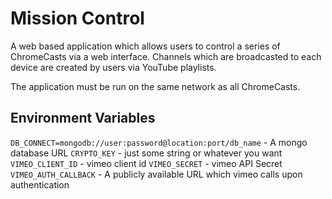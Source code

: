 # Mission Control

A web based application which allows users to control a series of ChromeCasts via a web interface. Channels which are broadcasted to each device are created by users via YouTube playlists.

The application must be run on the same network as all ChromeCasts.


## Environment Variables
`DB_CONNECT=mongodb://user:password@location:port/db_name` - A mongo database URL
`CRYPTO_KEY` - just some string or whatever you want
`VIMEO_CLIENT_ID` - vimeo client id
`VIMEO_SECRET` - vimeo API Secret
`VIMEO_AUTH_CALLBACK` - A publicly available URL which vimeo calls upon authentication
